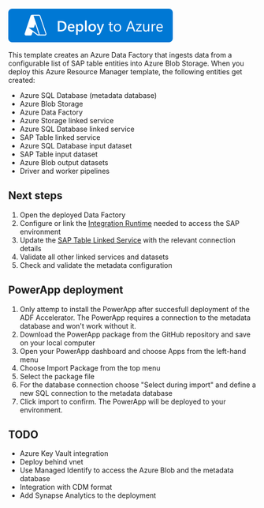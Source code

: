 [![Deploy To Azure](https://raw.githubusercontent.com/Azure/azure-quickstart-templates/master/1-CONTRIBUTION-GUIDE/images/deploytoazure.svg?sanitize=true)](https://portal.azure.com/#create/Microsoft.Template/uri/https%3A%2F%2Fraw.githubusercontent.com%2FDBAFahim%2Fsaptable-adf-starter_fahmad%2Fadfonly%2Fazuredeploy.json)


This template creates an Azure Data Factory that ingests data from a configurable list of SAP table entities into Azure Blob Storage. When you deploy this Azure Resource Manager template, the following entities get created: 

- Azure SQL Database (metadata database)
- Azure Blob Storage
- Azure Data Factory
- Azure Storage linked service 
- Azure SQL Database linked service
- SAP Table linked service
- Azure SQL Database input dataset
- SAP Table input dataset
- Azure Blob output datasets
- Driver and worker pipelines

## Next steps
1. Open the deployed Data Factory 
2. Configure or link the [Integration Runtime](https://docs.microsoft.com/en-us/azure/data-factory/connector-sap-table) needed to access the SAP environment
3. Update the [SAP Table Linked Service](https://docs.microsoft.com/en-us/azure/data-factory/connector-sap-table) with the relevant connection details
4. Validate all other linked services and datasets
5. Check and validate the metadata configuration 

## PowerApp deployment
1. Only attemp to install the PowerApp after succesfull deployment of the ADF Accelerator. The PowerApp requires a connection to the metadata database and won't work without it.
2. Download the PowerApp package from the GitHub repository and save on your local computer
3. Open your PowerApp dashboard and choose Apps from the left-hand menu
4. Choose Import Package from the top menu
5. Select the package file
6. For the database connection choose "Select during import" and define a new SQL connection to the metadata database
7. Click import to confirm. The PowerApp will be deployed to your environment.

## TODO
- Azure Key Vault integration
- Deploy behind vnet
- Use Managed Identify to access the Azure Blob and the metadata database
- Integration with CDM format
- Add Synapse Analytics to the deployment 
